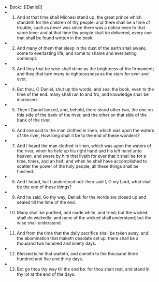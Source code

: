 - Book:: [[Daniel]]
- 1. And at that time shall Michael stand up, the great prince which standeth for the children of thy people: and there shall be a time of trouble, such as never was since there was a nation even to that same time: and at that time thy people shall be delivered, every one that shall be found written in the book.
- 2. And many of them that sleep in the dust of the earth shall awake, some to everlasting life, and some to shame and everlasting contempt.
- 3. And they that be wise shall shine as the brightness of the firmament; and they that turn many to righteousness as the stars for ever and ever.
- 4. But thou, O Daniel, shut up the words, and seal the book, even to the time of the end: many shall run to and fro, and knowledge shall be increased.
- 5. Then I Daniel looked, and, behold, there stood other two, the one on this side of the bank of the river, and the other on that side of the bank of the river.
- 6. And one said to the man clothed in linen, which was upon the waters of the river, How long shall it be to the end of these wonders?
- 7. And I heard the man clothed in linen, which was upon the waters of the river, when he held up his right hand and his left hand unto heaven, and sware by him that liveth for ever that it shall be for a time, times, and an half; and when he shall have accomplished to scatter the power of the holy people, all these things shall be finished.
- 8. And I heard, but I understood not: then said I, O my Lord, what shall be the end of these things?
- 9. And he said, Go thy way, Daniel: for the words are closed up and sealed till the time of the end.
- 10. Many shall be purified, and made white, and tried; but the wicked shall do wickedly: and none of the wicked shall understand; but the wise shall understand.
- 11. And from the time that the daily sacrifice shall be taken away, and the abomination that maketh desolate set up, there shall be a thousand two hundred and ninety days.
- 12. Blessed is he that waiteth, and cometh to the thousand three hundred and five and thirty days.
- 13. But go thou thy way till the end be: for thou shalt rest, and stand in thy lot at the end of the days.
